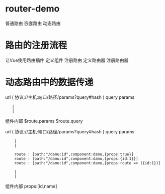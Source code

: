 # router-demo
  普通路由
  嵌套路由
  动态路由

# 路由的注册流程

  让Vue使用路由插件
    定义组件
    注册路由
    定义路由器
    注册路由器

# 动态路由中的数据传递
  url ( 协议://主机:端口/路径/params?query#hash )
      query
      params

       |
       |

   组件内部
       $route.params
       $route.query


  url ( 协议://主机:端口/路径/params?query#hash )
      query
      params

        |
        |

        route : [path:"/damu:id",component:damu,{props:true}]
        route : [path:"/damu:id",component:damu,{props:{id:1}}]
        route : [path:"/damu:id",component:damu,{props:route => ({id:1})]

        |
        |

  组件内部  <damu id="1" name="xxx"></damu>
       props:[id,name]





